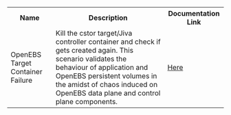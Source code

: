<table>
<tr>
<th> Name </th>
<th> Description </th>
<th> Documentation Link </th>
</tr>
<tr>
 <td> OpenEBS Target Container Failure </td>
 <td> Kill the cstor target/Jiva controller container and check if gets created again. This scenario validates the behaviour of application and OpenEBS persistent volumes in the amidst of chaos induced on OpenEBS data plane and control plane components.
 </td>
 <td>  <a href="https://docs.litmuschaos.io/docs/openebs-target-container-failure/"> Here </a> </td>
 </tr>
 </table>
 